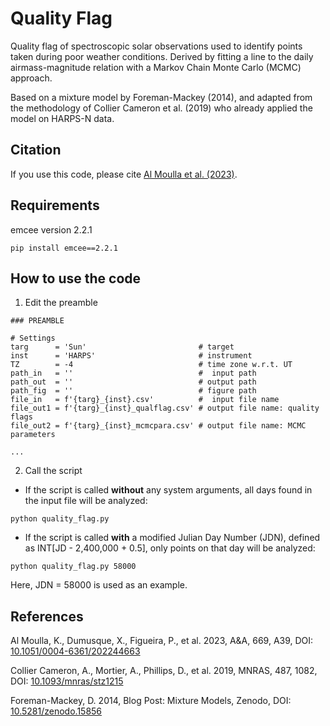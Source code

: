 # Quality Flag

Quality flag of spectroscopic solar observations used to identify points taken during poor weather conditions. Derived by fitting a line to the daily airmass-magnitude relation with a Markov Chain Monte Carlo (MCMC) approach.

Based on a mixture model by Foreman-Mackey (2014), and adapted from the methodology of Collier Cameron et al. (2019) who already applied the model on HARPS-N data.

## Citation

If you use this code, please cite [Al Moulla et al. (2023)](https://doi.org/10.1051/0004-6361/202244663).

## Requirements

emcee version 2.2.1
```
pip install emcee==2.2.1
```

## How to use the code

1. Edit the preamble

```
### PREAMBLE

# Settings
targ      = 'Sun'                         # target
inst      = 'HARPS'                       # instrument
TZ        = -4                            # time zone w.r.t. UT
path_in   = ''                            #  input path
path_out  = ''                            # output path
path_fig  = ''                            # figure path
file_in   = f'{targ}_{inst}.csv'          #  input file name
file_out1 = f'{targ}_{inst}_qualflag.csv' # output file name: quality flags
file_out2 = f'{targ}_{inst}_mcmcpara.csv' # output file name: MCMC parameters

...
```

2. Call the script

- If the script is called **without** any system arguments, all days found in the input file will be analyzed:

```
python quality_flag.py
```

- If the script is called **with** a modified Julian Day Number (JDN), defined as INT[JD - 2,400,000 + 0.5], only points on that day will be analyzed:
```
python quality_flag.py 58000
```
Here, JDN = 58000 is used as an example.

## References

Al Moulla, K., Dumusque, X., Figueira, P., et al. 2023, A&A, 669, A39, DOI: [10.1051/0004-6361/202244663](https://doi.org/10.1051/0004-6361/202244663)

Collier Cameron, A., Mortier, A., Phillips, D., et al. 2019, MNRAS, 487, 1082, DOI: [10.1093/mnras/stz1215](https://doi.org/10.1093/mnras/stz1215)

Foreman-Mackey, D. 2014, Blog Post: Mixture Models, Zenodo, DOI: [10.5281/zenodo.15856](https://doi.org/10.5281/zenodo.15856)
